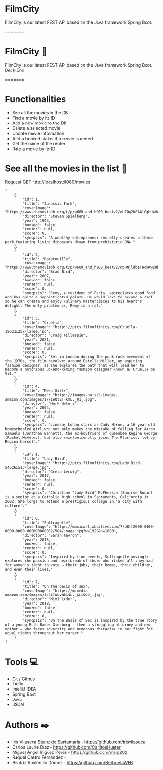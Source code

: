 
# FilmCity
FilmCity is our latest REST API based on the Java framework Spring Boot.

=======
# FilmCity 🍿

FilmCity is our latest REST API based on the Java framework Spring Boot.
Back-End

=======
# Functionalities
- See all the movies in the DB
- Find a movie by its ID
- Add a new movie to the DB
- Delete a selected movie
- Update movie information
- Add a booked status if a movie is rented
- Get the name of the renter
- Rate a movie by its ID

# See all the movies in the list :cinema:
Request GET http://localhost:8080/movies

````
[
    {
        "id": 1,
        "title": "Jurassic Park",
        "coverImage": "https://www.themoviedb.org/t/p/w600_and_h900_bestv2/oU7Oq2kFAAlGqbU4VoAE36g4hoI.jpg",
        "director": "Steven Spielberg",
        "year": 1993,
        "booked": false,
        "renter": null,
        "score": 0,
        "synopsis": "A wealthy entrepreneur secretly creates a theme park featuring living dinosaurs drawn from prehistoric DNA."
    },
    {
        "id": 2,
        "title": "Ratatouille",
        "coverImage": "https://www.themoviedb.org/t/p/w600_and_h900_bestv2/npHNjldbeTHdKKw28bJKs7lzqzj.jpg",
        "director": "Brad Bird",
        "year": 2007,
        "booked": false,
        "renter": null,
        "score": 0,
        "synopsis": "Remy, a resident of Paris, appreciates good food and has quite a sophisticated palate. He would love to become a chef so he can create and enjoy culinary masterpieces to his heart's delight. The only problem is, Remy is a rat."
    },
    {
        "id": 3,
        "title": "Cruella",
        "coverImage": "https://pics.filmaffinity.com/Cruella-196211257-large.jpg",
        "director": "Craig Gillespie",
        "year": 2021,
        "booked": false,
        "renter": null,
        "score": 0,
        "synopsis": "Set in London during the punk rock movement of the 1970s, the film revolves around Estella Miller, an aspiring fashion designer, as she explores the path that will lead her to become a notorious up-and-coming fashion designer known as Cruella de Vil."
    },
    {
        "id": 4,
        "title": "Mean Girls",
        "coverImage": "https://images-na.ssl-images-amazon.com/images/I/71eQtET-kmL._RI_.jpg",
        "director": "Mark Waters",
        "year": 2004,
        "booked": false,
        "renter": null,
        "score": 0,
        "synopsis": "Lindsay Lohan stars as Cady Heron, a 16 year old homeschooled girl who not only makes the mistake of falling for Aaron Samuels (Jonathan Bennett), the ex-boyfriend of queenbee Regina George (Rachel McAdams), but also unintentionally joins The Plastics, led by Regina herself."
    },
    {
        "id": 5,
        "title": "Lady Bird",
        "coverImage": "https://pics.filmaffinity.com/Lady_Bird-546261513-large.jpg",
        "director": "Greta Gerwig",
        "year": 2017,
        "booked": false,
        "renter": null,
        "score": 0,
        "synopsis": "Christine 'Lady Bird' McPherson (Saoirse Ronan) is a senior at a Catholic high school in Sacramento, California in 2002. She longs to attend a prestigious college in 'a city with culture'."
    },
    {
        "id": 6,
        "title": "Suffragette",
        "coverImage": "https://musicart.xboxlive.com/7/b81f2600-0000-0000-0000-000000000002/504/image.jpg?w=1920&h=1080",
        "director": "Sarah Gavron",
        "year": 2015,
        "booked": false,
        "renter": null,
        "score": 0,
        "synopsis": "Inspired by true events, Suffragette movingly explores the passion and heartbreak of those who risked all they had for women's right to vote – their jobs, their homes, their children, and even their lives."
    },
    {
        "id": 7,
        "title": "On the basis of sex",
        "coverImage": "https://m.media-amazon.com/images/I/71TuUvNkS4L._SL1500_.jpg",
        "director": "Mimi Leder",
        "year": 2018,
        "booked": false,
        "renter": null,
        "score": 0,
        "synopsis": "On the Basis of Sex is inspired by the true story of a young Ruth Bader Ginsburg – then a struggling attorney and new mother – who faces adversity and numerous obstacles in her fight for equal rights throughout her career."
    }
]
````


# Tools :computer:

- Git / Github
- Trello
- IntelliJ IDEA
- Spring Boot
- Java 
- JSON

# Authors ✒️
- Iris Vilaseca Sáenz de Santamaría - https://github.com/irisvilaseca
- Carlos Laurie Díaz - https://github.com/CarlitosHunter
- Miguel Ángel Íñiguez Pérez - https://github.com/maip202
- Raquel Castro Fernández - 
- Beatriz Robledillo Gómez - https://github.com/BeitxuelaWEB

